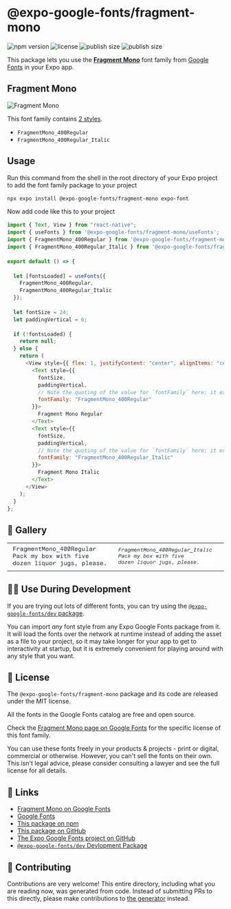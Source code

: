 # @expo-google-fonts/fragment-mono

![npm version](https://flat.badgen.net/npm/v/@expo-google-fonts/fragment-mono)
![license](https://flat.badgen.net/github/license/expo/google-fonts)
![publish size](https://flat.badgen.net/packagephobia/install/@expo-google-fonts/fragment-mono)
![publish size](https://flat.badgen.net/packagephobia/publish/@expo-google-fonts/fragment-mono)

This package lets you use the [**Fragment Mono**](https://fonts.google.com/specimen/Fragment+Mono) font family from [Google Fonts](https://fonts.google.com/) in your Expo app.

## Fragment Mono

![Fragment Mono](./font-family.png)

This font family contains [2 styles](#-gallery).

- `FragmentMono_400Regular`
- `FragmentMono_400Regular_Italic`

## Usage

Run this command from the shell in the root directory of your Expo project to add the font family package to your project

```sh
npx expo install @expo-google-fonts/fragment-mono expo-font
```

Now add code like this to your project

```js
import { Text, View } from "react-native";
import { useFonts } from '@expo-google-fonts/fragment-mono/useFonts';
import { FragmentMono_400Regular } from '@expo-google-fonts/fragment-mono/400Regular';
import { FragmentMono_400Regular_Italic } from '@expo-google-fonts/fragment-mono/400Regular_Italic';

export default () => {

  let [fontsLoaded] = useFonts({
    FragmentMono_400Regular, 
    FragmentMono_400Regular_Italic
  });

  let fontSize = 24;
  let paddingVertical = 6;

  if (!fontsLoaded) {
    return null;
  } else {
    return (
      <View style={{ flex: 1, justifyContent: "center", alignItems: "center" }}>
        <Text style={{
          fontSize,
          paddingVertical,
          // Note the quoting of the value for `fontFamily` here; it expects a string!
          fontFamily: "FragmentMono_400Regular"
        }}>
          Fragment Mono Regular
        </Text>
        <Text style={{
          fontSize,
          paddingVertical,
          // Note the quoting of the value for `fontFamily` here; it expects a string!
          fontFamily: "FragmentMono_400Regular_Italic"
        }}>
          Fragment Mono Italic
        </Text>
      </View>
    );
  }
};
```

## 🔡 Gallery


||||
|-|-|-|
|![FragmentMono_400Regular](./400Regular/FragmentMono_400Regular.ttf.png)|![FragmentMono_400Regular_Italic](./400Regular_Italic/FragmentMono_400Regular_Italic.ttf.png)|||


## 👩‍💻 Use During Development

If you are trying out lots of different fonts, you can try using the [`@expo-google-fonts/dev` package](https://github.com/expo/google-fonts/tree/master/font-packages/dev#readme).

You can import _any_ font style from any Expo Google Fonts package from it. It will load the fonts over the network at runtime instead of adding the asset as a file to your project, so it may take longer for your app to get to interactivity at startup, but it is extremely convenient for playing around with any style that you want.


## 📖 License

The `@expo-google-fonts/fragment-mono` package and its code are released under the MIT license.

All the fonts in the Google Fonts catalog are free and open source.

Check the [Fragment Mono page on Google Fonts](https://fonts.google.com/specimen/Fragment+Mono) for the specific license of this font family.

You can use these fonts freely in your products & projects - print or digital, commercial or otherwise. However, you can't sell the fonts on their own. This isn't legal advice, please consider consulting a lawyer and see the full license for all details.

## 🔗 Links

- [Fragment Mono on Google Fonts](https://fonts.google.com/specimen/Fragment+Mono)
- [Google Fonts](https://fonts.google.com/)
- [This package on npm](https://www.npmjs.com/package/@expo-google-fonts/fragment-mono)
- [This package on GitHub](https://github.com/expo/google-fonts/tree/master/font-packages/fragment-mono)
- [The Expo Google Fonts project on GitHub](https://github.com/expo/google-fonts)
- [`@expo-google-fonts/dev` Devlopment Package](https://github.com/expo/google-fonts/tree/master/font-packages/dev)

## 🤝 Contributing

Contributions are very welcome! This entire directory, including what you are reading now, was generated from code. Instead of submitting PRs to this directly, please make contributions to [the generator](https://github.com/expo/google-fonts/tree/master/packages/generator) instead.
